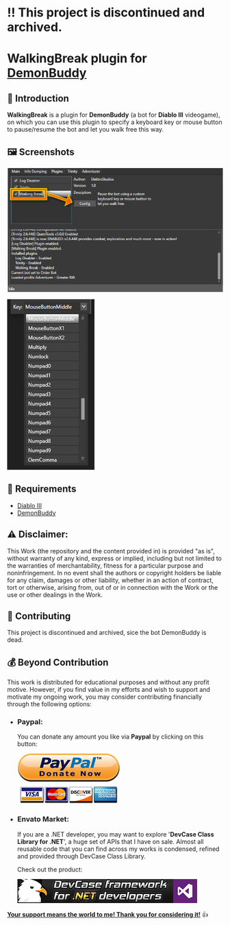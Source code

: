 # ‼️ This project is discontinued and archived.

# WalkingBreak plugin for [DemonBuddy](https://web.archive.org/web/20190103125817/https://www.demonbuddy.com/)

## 👋 Introduction

**WalkingBreak** is a plugin for **DemonBuddy** (a bot for **Diablo III** videogame),
on which you can use this plugin to specify a keyboard key or mouse button to pause/resume the bot and let you walk free this way.

## 🖼️ Screenshots

![](images/01.png)

![](images/02.png)

## 📝 Requirements

- [Diablo III](https://us.diablo3.blizzard.com/)
- [DemonBuddy](https://web.archive.org/web/20190103125817/https://www.demonbuddy.com/)

## ⚠️ Disclaimer:

This Work (the repository and the content provided in) is provided "as is", without warranty of any kind, express or implied, including but not limited to the warranties of merchantability, fitness for a particular purpose and noninfringement. In no event shall the authors or copyright holders be liable for any claim, damages or other liability, whether in an action of contract, tort or otherwise, arising from, out of or in connection with the Work or the use or other dealings in the Work.

## 💪 Contributing

This project is discontinued and archived, sice the bot DemonBuddy is dead.

## 💰 Beyond Contribution 

This work is distributed for educational purposes and without any profit motive. However, if you find value in my efforts and wish to support and motivate my ongoing work, you may consider contributing financially through the following options:

 - ### Paypal:
    You can donate any amount you like via **Paypal** by clicking on this button:

    [![Donation Account](images/Paypal_Donate.png)](https://www.paypal.com/cgi-bin/webscr?cmd=_s-xclick&hosted_button_id=E4RQEV6YF5NZY)

 - ### Envato Market:
   If you are a .NET developer, you may want to explore '**DevCase Class Library for .NET**', a huge set of APIs that I have on sale.
   Almost all reusable code that you can find across my works is condensed, refined and provided through DevCase Class Library.

    Check out the product:
    
   [![DevCase Class Library for .NET](images/DevCase_Banner.png)](https://codecanyon.net/item/elektrokit-class-library-for-net/19260282)

<u>**Your support means the world to me! Thank you for considering it!**</u> 👍
